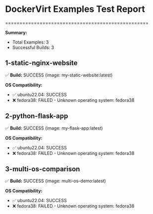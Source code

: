 # DockerVirt Examples Test Report
==================================================

**Summary:**
- Total Examples: 3
- Successful Builds: 3

## 1-static-nginx-website

✅ **Build:** SUCCESS (image: my-static-website:latest)

**OS Compatibility:**
- ✅ ubuntu22.04: SUCCESS
- ❌ fedora38: FAILED - Unknown operating system: fedora38

## 2-python-flask-app

✅ **Build:** SUCCESS (image: my-flask-app:latest)

**OS Compatibility:**
- ✅ ubuntu22.04: SUCCESS
- ❌ fedora38: FAILED - Unknown operating system: fedora38

## 3-multi-os-comparison

✅ **Build:** SUCCESS (image: multi-os-demo:latest)

**OS Compatibility:**
- ✅ ubuntu22.04: SUCCESS
- ❌ fedora38: FAILED - Unknown operating system: fedora38
